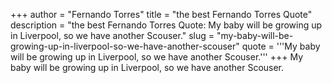 +++
author = "Fernando Torres"
title = "the best Fernando Torres Quote"
description = "the best Fernando Torres Quote: My baby will be growing up in Liverpool, so we have another Scouser."
slug = "my-baby-will-be-growing-up-in-liverpool-so-we-have-another-scouser"
quote = '''My baby will be growing up in Liverpool, so we have another Scouser.'''
+++
My baby will be growing up in Liverpool, so we have another Scouser.
